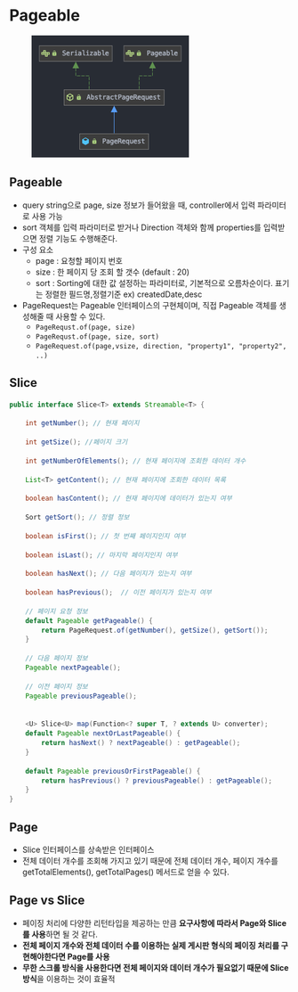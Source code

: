 # Pageable

<figure><img src="../../.gitbook/assets/Untitled (2).png" alt=""><figcaption></figcaption></figure>

## Pageable

* query string으로 page, size 정보가 들어왔을 때, controller에서 입력 파라미터로 사용 가능
* sort 객체를 입력 파라미터로 받거나 Direction 객체와 함께 properties를 입력받으면 정렬 기능도 수행해준다.
* 구성 요소
  * page : 요청할 페이지 번호
  * size : 한 페이지 당 조회 할 갯수 (default : 20)
  * sort : Sorting에 대한 값 설정하는 파라미터로, 기본적으로 오름차순이다. 표기는 정렬한 필드명,정렬기준 ex) createdDate,desc
* PageRequest는 Pageable 인터페이스의 구현체이며, 직접 Pageable 객체를 생성해줄 때 사용할 수 있다.
  * `PageRequst.of(page, size)`
  * `PageRequst.of(page, size, sort)`
  * `PageRequest.of(page,vsize, direction, "property1", "property2", ..)`

## Slice

```java
public interface Slice<T> extends Streamable<T> {

	int getNumber(); // 현재 페이지

	int getSize(); //페이지 크기

	int getNumberOfElements(); // 현재 페이지에 조회한 데이터 개수

	List<T> getContent(); // 현재 페이지에 조회한 데이터 목록 

	boolean hasContent(); // 현재 페이지에 데이터가 있는지 여부 

	Sort getSort(); // 정렬 정보

	boolean isFirst(); // 첫 번째 페이지인지 여부

	boolean isLast(); // 마지막 페이지인지 여부

	boolean hasNext(); // 다음 페이지가 있는지 여부

	boolean hasPrevious();  // 이전 페이지가 있는지 여부 

  	// 페이지 요청 정보
	default Pageable getPageable() {
		return PageRequest.of(getNumber(), getSize(), getSort());
	}

	// 다음 페이지 정보
	Pageable nextPageable();

	// 이전 페이지 정보
	Pageable previousPageable();

		
	<U> Slice<U> map(Function<? super T, ? extends U> converter);
	default Pageable nextOrLastPageable() {
		return hasNext() ? nextPageable() : getPageable();
	}
	
	default Pageable previousOrFirstPageable() {
		return hasPrevious() ? previousPageable() : getPageable();
	}
}
```

## Page

* Slice 인터페이스를 상속받은 인터페이스
* 전체 데이터 개수를 조회해 가지고 있기 때문에 전체 데이터 개수, 페이지 개수를 getTotalElements(), getTotalPages() 메서드로 얻을 수 있다.

## Page vs Slice

* 페이징 처리에 다양한 리턴타입을 제공하는 만큼 **요구사항에 따라서 Page와 Slice를 사용**하면 될 것 같다.
* **전체 페이지 개수와 전체 데이터 수를 이용하는 실제 게시판 형식의 페이징 처리를 구현해야한다면 Page를 사용**
* **무한 스크롤 방식을 사용한다면 전체 페이지와 데이터 개수가 필요없기 때문에 Slice 방식**을 이용하는 것이 효율적

